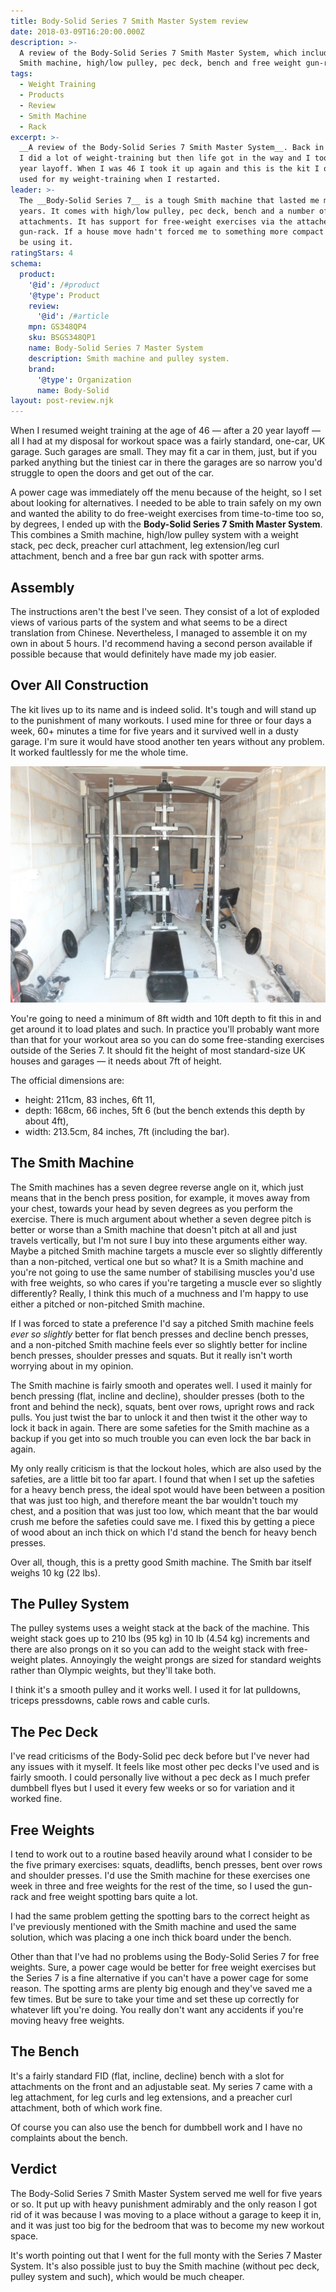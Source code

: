 ```yaml
---
title: Body-Solid Series 7 Smith Master System review
date: 2018-03-09T16:20:00.000Z
description: >-
  A review of the Body-Solid Series 7 Smith Master System, which includes a
  Smith machine, high/low pulley, pec deck, bench and free weight gun-rack.
tags:
  - Weight Training
  - Products
  - Review
  - Smith Machine
  - Rack
excerpt: >-
  __A review of the Body-Solid Series 7 Smith Master System__. Back in my youth
  I did a lot of weight-training but then life got in the way and I took a 20
  year layoff. When I was 46 I took it up again and this is the kit I originally
  used for my weight-training when I restarted.
leader: >-
  The __Body-Solid Series 7__ is a tough Smith machine that lasted me many
  years. It comes with high/low pulley, pec deck, bench and a number of
  attachments. It has support for free-weight exercises via the attached
  gun-rack. If a house move hadn't forced me to something more compact I'd still
  be using it.
ratingStars: 4
schema:
  product:
    '@id': /#product
    '@type': Product
    review:
      '@id': /#article
    mpn: GS348QP4
    sku: BSGS348QP1
    name: Body-Solid Series 7 Master System
    description: Smith machine and pulley system.
    brand:
      '@type': Organization
      name: Body-Solid
layout: post-review.njk
---
```



When I resumed weight training at the age of 46 — after a 20 year layoff — all I had at my disposal for workout space was a fairly standard, one-car, UK garage. Such garages are small. They may fit a car in them, just, but if you parked anything but the tiniest car in there the garages are so narrow you'd struggle to open the doors and get out of the car.

A power cage was immediately off the menu because of the height, so I set about looking for alternatives. I needed to be able to train safely on my own and wanted the ability to do free-weight exercises from time-to-time too so, by degrees, I ended up with the **Body-Solid Series 7 Smith Master System**. This combines a Smith machine, high/low pulley system with a weight stack, pec deck, preacher curl attachment, leg extension/leg curl attachment, bench and a free bar gun rack with spotter arms.

## Assembly

The instructions aren't the best I've seen. They consist of a lot of exploded views of various parts of the system and what seems to be a direct translation from Chinese. Nevertheless, I managed to assemble it on my own in about 5 hours. I'd recommend having a second person available if possible because that would definitely have made my job easier.

## Over All Construction

The kit lives up to its name and is indeed solid. It's tough and will stand up to the punishment of many workouts. I used mine for three or four days a week, 60+ minutes a time for five years and it survived well in a dusty garage. I'm sure it would have stood another ten years without any problem. It worked faultlessly for me the whole time.

![Body-Solid Series 7 in my dusty garage.](/assets/images/posts/2018/03/2018-03-09-body-solid-series-7.jpg "caption=Body-Solid Series 7 in my dusty garage.|@itemprop=image")

You're going to need a minimum of 8ft width and 10ft depth to fit this in and get around it to load plates and such. In practice you'll probably want more than that for your workout area so you can do some free-standing exercises outside of the Series 7. It should fit the height of most standard-size UK houses and garages — it needs about 7ft of height.

The official dimensions are:

- height: 211cm, 83 inches, 6ft 11,
- depth: 168cm, 66 inches, 5ft 6 (but the bench extends this depth by about 4ft),
- width: 213.5cm, 84 inches, 7ft (including the bar).

## The Smith Machine

The Smith machines has a seven degree reverse angle on it, which just means that in the bench press position, for example, it moves away from your chest, towards your head by seven degrees as you perform the exercise. There is much argument about whether a seven degree pitch is better or worse than a Smith machine that doesn't pitch at all and just travels vertically, but I'm not sure I buy into these arguments either way. Maybe a pitched Smith machine targets a muscle ever so slightly differently than a non-pitched, vertical one but so what? It is a Smith machine and you're not going to use the same number of stabilising muscles you'd use with free weights, so who cares if you're targeting a muscle ever so slightly differently? Really, I think this much of a muchness and I'm happy to use either a pitched or non-pitched Smith machine.

If I was forced to state a preference I'd say a pitched Smith machine feels _ever so slightly_ better for flat bench presses and decline bench presses, and a non-pitched Smith machine feels ever so slightly better for incline bench presses, shoulder presses and squats. But it really isn't worth worrying about in my opinion.

The Smith machine is fairly smooth and operates well. I used it mainly for bench pressing (flat, incline and decline), shoulder presses (both to the front and behind the neck), squats, bent over rows, upright rows and rack pulls. You just twist the bar to unlock it and then twist it the other way to lock it back in again. There are some safeties for the Smith machine as a backup if you get into so much trouble you can even lock the bar back in again.

My only really criticism is that the lockout holes, which are also used by the safeties, are a little bit too far apart. I found that when I set up the safeties for a heavy bench press, the ideal spot would have been between a position that was just too high, and therefore meant the bar wouldn't touch my chest, and a position that was just too low, which meant that the bar would crush me before the safeties could save me. I fixed this by getting a piece of wood about an inch thick on which I'd stand the bench for heavy bench presses.

Over all, though, this is a pretty good Smith machine. The Smith bar itself weighs 10 kg (22 lbs).

## The Pulley System

The pulley systems uses a weight stack at the back of the machine. This weight stack goes up to 210 lbs (95 kg) in 10 lb (4.54 kg) increments and there are also prongs on it so you can add to the weight stack with free-weight plates. Annoyingly the weight prongs are sized for standard weights rather than Olympic weights, but they'll take both.

I think it's a smooth pulley and it works well. I used it for lat pulldowns, triceps pressdowns, cable rows and cable curls.

## The Pec Deck

I've read criticisms of the Body-Solid pec deck before but I've never had any issues with it myself. It feels like most other pec decks I've used and is fairly smooth. I could personally live without a pec deck as I much prefer dumbbell flyes but I used it every few weeks or so for variation and it worked fine.

## Free Weights

I tend to work out to a routine based heavily around what I consider to be the five primary exercises: squats, deadlifts, bench presses, bent over rows and shoulder presses. I'd use the Smith machine for these exercises one week in three and free weights for the rest of the time, so I used the gun-rack and free weight spotting bars quite a lot.

I had the same problem getting the spotting bars to the correct height as I've previously mentioned with the Smith machine and used the same solution, which was placing a one inch thick board under the bench.

Other than that I've had no problems using the Body-Solid Series 7 for free weights. Sure, a power cage would be better for free weight exercises but the Series 7 is a fine alternative if you can't have a power cage for some reason. The spotting arms are plenty big enough and they've saved me a few times. But be sure to take your time and set these up correctly for whatever lift you're doing. You really don't want any accidents if you're moving heavy free weights.

## The Bench

It's a fairly standard FID (flat, incline, decline) bench with a slot for attachments on the front and an adjustable seat. My series 7 came with a leg attachment, for leg curls and leg extensions, and a preacher curl attachment, both of which work fine.

Of course you can also use the bench for dumbbell work and I have no complaints about the bench.

## Verdict

The Body-Solid Series 7 Smith Master System served me well for five years or so. It put up with heavy punishment admirably and the only reason I got rid of it was because I was moving to a place without a garage to keep it in, and it was just too big for the bedroom that was to become my new workout space.

It's worth pointing out that I went for the full monty with the Series 7 Master System. It's also possible just to buy the Smith machine (without pec deck, pulley system and such), which would be much cheaper.



